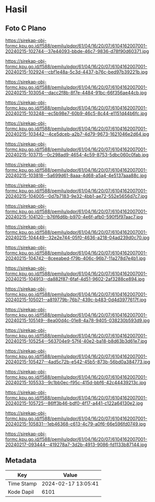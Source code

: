 # Hasil

## Foto C Plano

https://sirekap-obj-formc.kpu.go.id/f588/pemilu/pdpr/61/04/16/20/07/6104162007001-20240215-102744--37e44093-bbde-46c7-9836-d78f90d60371.jpg

https://sirekap-obj-formc.kpu.go.id/f588/pemilu/pdpr/61/04/16/20/07/6104162007001-20240215-102924--cbf1e48a-5c3d-4437-b76c-bed97b39221b.jpg

https://sirekap-obj-formc.kpu.go.id/f588/pemilu/pdpr/61/04/16/20/07/6104162007001-20240215-103054--dacc2f8b-8f7e-4484-91bc-66f356ae44cb.jpg

https://sirekap-obj-formc.kpu.go.id/f588/pemilu/pdpr/61/04/16/20/07/6104162007001-20240215-103248--ec5b98e7-60b9-46c5-8c44-e1151d44b6fc.jpg

https://sirekap-obj-formc.kpu.go.id/f588/pemilu/pdpr/61/04/16/20/07/6104162007001-20240215-103442--4ce5dceb-a2b7-4d79-9673-1621046e2d64.jpg

https://sirekap-obj-formc.kpu.go.id/f588/pemilu/pdpr/61/04/16/20/07/6104162007001-20240215-103715--0c298ad9-4654-4c59-8753-5dbc060c0fab.jpg

https://sirekap-obj-formc.kpu.go.id/f588/pemilu/pdpr/61/04/16/20/07/6104162007001-20240215-103818--5a699d61-8aaa-4d68-a5a4-4e5137aaa88c.jpg

https://sirekap-obj-formc.kpu.go.id/f588/pemilu/pdpr/61/04/16/20/07/6104162007001-20240215-104005--0d7b7183-9e32-4bb1-ae72-552e5656d7c7.jpg

https://sirekap-obj-formc.kpu.go.id/f588/pemilu/pdpr/61/04/16/20/07/6104162007001-20240215-104120--b76f6d6b-b970-4e6f-afb0-590f5f97aac7.jpg

https://sirekap-obj-formc.kpu.go.id/f588/pemilu/pdpr/61/04/16/20/07/6104162007001-20240215-104449--32e2e744-05f0-4636-a218-04ad239d0c70.jpg

https://sirekap-obj-formc.kpu.go.id/f588/pemilu/pdpr/61/04/16/20/07/6104162007001-20240215-104742--8ceeabed-f79b-406c-96b7-11a278d7e4b1.jpg

https://sirekap-obj-formc.kpu.go.id/f588/pemilu/pdpr/61/04/16/20/07/6104162007001-20240215-104913--da882f87-6faf-4d51-9602-2af3288ce894.jpg

https://sirekap-obj-formc.kpu.go.id/f588/pemilu/pdpr/61/04/16/20/07/6104162007001-20240215-105021--a819779b-76b7-439c-b483-0d4d3977617f.jpg

https://sirekap-obj-formc.kpu.go.id/f588/pemilu/pdpr/61/04/16/20/07/6104162007001-20240215-105149--8ea00d4c-01e8-4a78-9405-038230b593d9.jpg

https://sirekap-obj-formc.kpu.go.id/f588/pemilu/pdpr/61/04/16/20/07/6104162007001-20240215-105254--563704e9-57f4-40e2-ba18-b8d63b3d61e7.jpg

https://sirekap-obj-formc.kpu.go.id/f588/pemilu/pdpr/61/04/16/20/07/6104162007001-20240215-105427--4ad5c72b-e542-45b5-873b-56bd0a384773.jpg

https://sirekap-obj-formc.kpu.go.id/f588/pemilu/pdpr/61/04/16/20/07/6104162007001-20240215-105533--9c1bb0ec-f95c-415d-bbf6-42c44439213c.jpg

https://sirekap-obj-formc.kpu.go.id/f588/pemilu/pdpr/61/04/16/20/07/6104162007001-20240215-105725--86ff3b46-bdf0-4f17-a441-c122a64130e2.jpg

https://sirekap-obj-formc.kpu.go.id/f588/pemilu/pdpr/61/04/16/20/07/6104162007001-20240215-105831--1eb46368-c613-4c79-a0f6-66e596fd0749.jpg

https://sirekap-obj-formc.kpu.go.id/f588/pemilu/pdpr/61/04/16/20/07/6104162007001-20240217-093444--419278a7-3d2b-4913-9086-fd1133b87144.jpg


## Metadata

| Key        | Value               |
| ---------- | ------------------- |
| Time Stamp | 2024-02-17 13:05:41 |
| Kode Dapil | 6101                |



